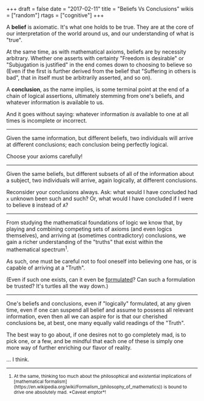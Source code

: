 +++
draft = false
date = "2017-02-11"
title = "Beliefs Vs Conclusions"
wikis = ["random"]
rtags = ["cognitive"]
+++

A **belief** is axiomatic. It's what one holds to be true. They are at the core
of our interpretation of the world around us, and our understanding of what is
"true".

At the same time, as with mathematical axioms, beliefs are by necessity
arbitrary. Whether one asserts with certainty "Freedom is desirable" or
"Subjugation is justified" in the end comes down to choosing to believe so (Even
if the first is further derived from the belief that "Suffering in others is
bad", that in itself must be arbitrarily asserted, and so on).

A **conclusion**, as the name implies, is some terminal point at the end of a
chain of logical assertions, ultimately stemming from one's beliefs, and
whatever information is available to us.

And it goes without saying: whatever information *is* available to one at all
times is incomplete or incorrect.

---

Given the same information, but different beliefs, two individuals will arrive
at different conclusions; each conclusion being perfectly logical.

Choose your axioms carefully!

---

Given the same beliefs, but different subsets of all of the information about a
subject, two individuals will arrive, again logically, at different conclusions.

Reconsider your conclusions always. Ask: what would I have concluded had `x`
unknown been such and such? Or, what would I have concluded if I were to believe
`B` instead of `A`?

---

From studying the mathematical foundations of logic we know that, by playing and
combining competing sets of axioms (and even logics themselves), and arriving at
(sometimes contradictory) conclusions, we gain a richer understanding of the
"truths" that exist within the mathematical spectrum<sup>1</sup>.

As such, one must be careful not to fool oneself into believing one has, or is
capable of arriving at a "Truth".

(Even if such one exists, can it even be
[formulated](https://en.wikipedia.org/wiki/G%C3%B6del's_incompleteness_theorems)?
Can such a formulation be trusted? It's turtles all the way down.)

---

One's beliefs and conclusions, even if "logically" formulated, at any given
time, even if one can suspend all belief and assume to possess all relevant
information, even then all we can aspire for is that our cherished conclusions
be, at best, one many equally valid readings of the "Truth".

The best way to go about, if one desires not to go completely mad, is to pick
one, or a few, and be mindful that each one of these is simply one more way of
further enriching our flavor of reality.

... I think.

---

<small>

<ol>
  <li>
    At the same, thinking too much about the philosophical and existential
    implications of [mathematical
    formalism](https://en.wikipedia.org/wiki/Formalism_(philosophy_of_mathematics))
    is bound to drive one absolutely mad. *Caveat emptor*!
  </li>
</ol>
</small>
